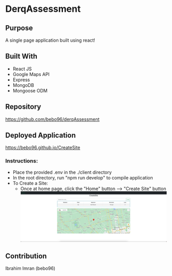 # DerqAssessment

## Purpose
A single page application built using react!

## Built With 
* React JS
* Google Maps API
* Express
* MongoDB
* Mongoose ODM

## Repository
https://github.com/bebo96/derqAssessment

## Deployed Application 
https://bebo96.github.io/CreateSite

### Instructions: 
* Place the provided .env in the ./client directory 
* In the root directory, run "npm run develop" to compile application 
* To Create a Site: 
    * Once at home page, click the "Home" button --> "Create Site" button 
![alt text](./server/assets/create-site-screenshot.png)
## Contribution
Ibrahim Imran (bebo96)
